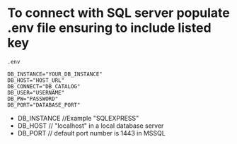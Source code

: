 # To connect with SQL server populate .env file ensuring to include listed key

`.env`

```env
DB_INSTANCE="YOUR_DB_INSTANCE"
DB_HOST="HOST_URL"
DB_CONNECT="DB_CATALOG"  
DB_USER="USERNAME"  
DB_PW="PASSWORD"  
DB_PORT="DATABASE_PORT"
```

- DB_INSTANCE //Example "SQLEXPRESS"
- DB_HOST // "localhost" in a local database server
- DB_PORT // default port number is 1443 in MSSQL
